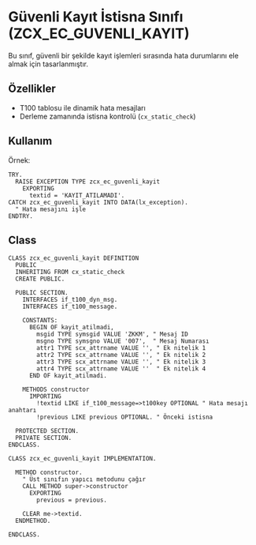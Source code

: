 # Güvenli Kayıt İstisna Sınıfı (ZCX_EC_GUVENLI_KAYIT)

Bu sınıf, güvenli bir şekilde kayıt işlemleri sırasında hata durumlarını ele almak için tasarlanmıştır.

## Özellikler
- T100 tablosu ile dinamik hata mesajları
- Derleme zamanında istisna kontrolü (`cx_static_check`)

## Kullanım
Örnek:
```abap
TRY.
  RAISE EXCEPTION TYPE zcx_ec_guvenli_kayit
    EXPORTING
      textid = 'KAYIT_ATILAMADI'.
CATCH zcx_ec_guvenli_kayit INTO DATA(lx_exception).
  " Hata mesajını işle
ENDTRY.
```
## Class
```abap
CLASS zcx_ec_guvenli_kayit DEFINITION
  PUBLIC
  INHERITING FROM cx_static_check
  CREATE PUBLIC.

  PUBLIC SECTION.
    INTERFACES if_t100_dyn_msg.
    INTERFACES if_t100_message.

    CONSTANTS:
      BEGIN OF kayit_atilmadi,
        msgid TYPE symsgid VALUE 'ZKKM', " Mesaj ID
        msgno TYPE symsgno VALUE '007',  " Mesaj Numarası
        attr1 TYPE scx_attrname VALUE '', " Ek nitelik 1
        attr2 TYPE scx_attrname VALUE '', " Ek nitelik 2
        attr3 TYPE scx_attrname VALUE '', " Ek nitelik 3
        attr4 TYPE scx_attrname VALUE ''  " Ek nitelik 4
      END OF kayit_atilmadi.

    METHODS constructor
      IMPORTING
        !textid LIKE if_t100_message=>t100key OPTIONAL " Hata mesajı anahtarı
        !previous LIKE previous OPTIONAL. " Önceki istisna

  PROTECTED SECTION.
  PRIVATE SECTION.
ENDCLASS.

CLASS zcx_ec_guvenli_kayit IMPLEMENTATION.

  METHOD constructor.
    " Üst sınıfın yapıcı metodunu çağır
    CALL METHOD super->constructor
      EXPORTING
        previous = previous.

    CLEAR me->textid.
  ENDMETHOD.

ENDCLASS.
